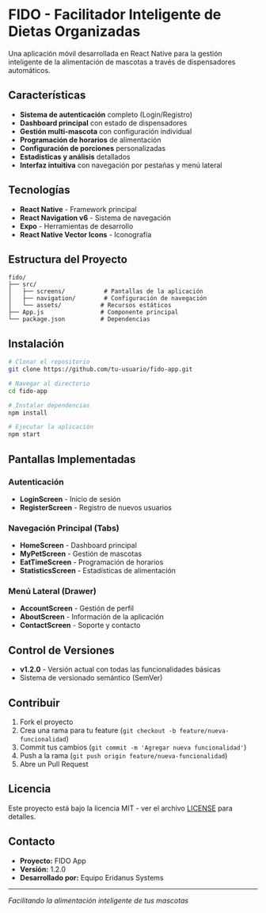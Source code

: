 # FIDO - Facilitador Inteligente de Dietas Organizadas

Una aplicación móvil desarrollada en React Native para la gestión inteligente de la alimentación de mascotas a través de dispensadores automáticos.

## Características

- **Sistema de autenticación** completo (Login/Registro)
- **Dashboard principal** con estado de dispensadores
- **Gestión multi-mascota** con configuración individual
- **Programación de horarios** de alimentación
- **Configuración de porciones** personalizadas
- **Estadísticas y análisis** detallados
- **Interfaz intuitiva** con navegación por pestañas y menú lateral

## Tecnologías

- **React Native** - Framework principal
- **React Navigation v6** - Sistema de navegación
- **Expo** - Herramientas de desarrollo
- **React Native Vector Icons** - Iconografía

## Estructura del Proyecto

```
fido/
├── src/
│   ├── screens/           # Pantallas de la aplicación
│   ├── navigation/        # Configuración de navegación
│   └── assets/           # Recursos estáticos
├── App.js                # Componente principal
└── package.json          # Dependencias
```

## Instalación

```bash
# Clonar el repositorio
git clone https://github.com/tu-usuario/fido-app.git

# Navegar al directorio
cd fido-app

# Instalar dependencias
npm install

# Ejecutar la aplicación
npm start
```

## Pantallas Implementadas

### Autenticación
- **LoginScreen** - Inicio de sesión
- **RegisterScreen** - Registro de nuevos usuarios

### Navegación Principal (Tabs)
- **HomeScreen** - Dashboard principal
- **MyPetScreen** - Gestión de mascotas
- **EatTimeScreen** - Programación de horarios
- **StatisticsScreen** - Estadísticas de alimentación

### Menú Lateral (Drawer)
- **AccountScreen** - Gestión de perfil
- **AboutScreen** - Información de la aplicación
- **ContactScreen** - Soporte y contacto

## Control de Versiones

- **v1.2.0** - Versión actual con todas las funcionalidades básicas
- Sistema de versionado semántico (SemVer)

## Contribuir

1. Fork el proyecto
2. Crea una rama para tu feature (`git checkout -b feature/nueva-funcionalidad`)
3. Commit tus cambios (`git commit -m 'Agregar nueva funcionalidad'`)
4. Push a la rama (`git push origin feature/nueva-funcionalidad`)
5. Abre un Pull Request

## Licencia

Este proyecto está bajo la licencia MIT - ver el archivo [LICENSE](LICENSE) para detalles.

## Contacto

- **Proyecto:** FIDO App
- **Versión:** 1.2.0
- **Desarrollado por:** Equipo Eridanus Systems

---
*Facilitando la alimentación inteligente de tus mascotas*
